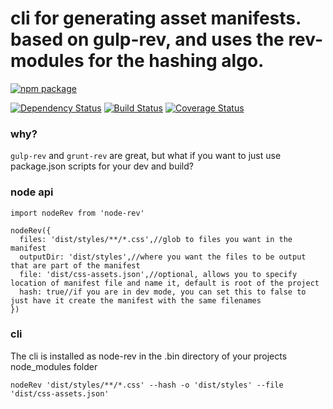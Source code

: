 # cli for generating asset manifests. based on gulp-rev, and uses the rev- modules for the hashing algo.

[![npm package](https://nodei.co/npm/node-rev.png?downloads=true&downloadRank=true&stars=true)](https://nodei.co/npm/node-rev/)

[![Dependency Status](https://img.shields.io/david/request/request.svg?style=flat-square)](https://david-dm.org/request/request)
[![Build Status](https://travis-ci.org/kellyrmilligan/node-rev.svg?branch=master)](https://travis-ci.org/kellyrmilligan/node-rev)
[![Coverage Status](https://coveralls.io/repos/github/kellyrmilligan/node-rev/badge.svg?branch=master)](https://coveralls.io/github/kellyrmilligan/node-rev?branch=master)

### why?
`gulp-rev` and `grunt-rev` are great, but what if you want to just use package.json scripts for your dev and build?

### node api
```
import nodeRev from 'node-rev'

nodeRev({
  files: 'dist/styles/**/*.css',//glob to files you want in the manifest
  outputDir: 'dist/styles',//where you want the files to be output that are part of the manifest
  file: 'dist/css-assets.json',//optional, allows you to specify location of manifest file and name it, default is root of the project
  hash: true//if you are in dev mode, you can set this to false to just have it create the manifest with the same filenames
})
```

### cli
The cli is installed as node-rev in the .bin directory of your projects node_modules folder
```
nodeRev 'dist/styles/**/*.css' --hash -o 'dist/styles' --file 'dist/css-assets.json'
```
